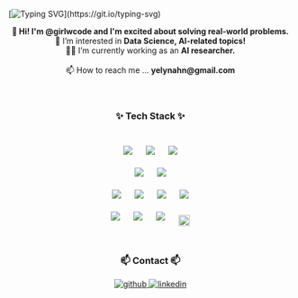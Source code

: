 [![Typing SVG](https://readme-typing-svg.demolab.com?font=Fira+Code&center=true&duration=15000&color=663399&width=1000&lines=The+great+thing+about+AI+is+that+it+solves+problems+we+didn't+know+existed.)](https://git.io/typing-svg)
<div align="center">
<strong>👋 Hi! I'm @girlwcode and I'm excited about solving real-world problems.</strong> <br/>
👀 I’m interested in <strong>Data Science, AI-related topics!</strong> <br/>
👩‍💻 I’m currently working as an <strong>AI researcher.</strong> <br/>
<br/>
📫 How to reach me ... <strong>yelynahn@gmail.com</strong> 
</div>
<br/> 
<br/> 
<h3 align="center">✨ Tech Stack ✨</h3>
<br/>
<div align="center">   
<img style="margin: 10px" src="https://img.shields.io/badge/Python-3776AB?style=flat-square&logo=Python&logoColor=white"/>
<img style="margin: 10px" src="https://img.shields.io/badge/Keras-D00000?style=for-the-badge&logo=Keras&logoColor=white"/>
<img style="margin: 10px" src="https://img.shields.io/badge/Selenium-43B02A?style=flat-square&logo=Selenium&logoColor=white"/>
<br/>
<img style="margin: 10px" src="https://img.shields.io/badge/Linux-FCC624?style=flat-square&logo=linux&logoColor=black"/>
<img style="margin: 10px" src="https://img.shields.io/badge/Ubuntu-E95420?style=flat-square&logo=Ubuntu&logoColor=white"/>
<br/>
<img style="margin: 10px" src="https://img.shields.io/badge/MySQL-4479A1?style=flat-square&logo=MySQL&logoColor=white"/>
<img style="margin: 10px" src="https://img.shields.io/badge/MariaDB-003545?style=flat-square&logo=mariaDB&logoColor=white"/>
<img style="margin: 10px" src="https://img.shields.io/badge/MongoDB-47A248?style=flat-square&logo=MongoDB&logoColor=white"/>
<img style="margin: 10px" src="https://img.shields.io/badge/Firebase-FFCA28?style=flat-square&logo=firebase&logoColor=black"/>
<br/>
<img style="margin: 10px" src="https://img.shields.io/badge/Git-F05032?style=flat-square&logo=git&logoColor=white"/>
<img style="margin: 10px" src="https://img.shields.io/badge/GitHub-181717?style=flat-square&logo=GitHub&logoColor=white"/>
<img style="margin: 10px" src="https://img.shields.io/badge/Visual Studio Code-007ACC?style=flat-square&logo=Visual Studio Code&logoColor=white"/>
<img style="margin: 10px" src="https://img.shields.io/badge/Google Colab-F9AB00?style=for-the-badge&logo=Google Colab&logoColor=white" alt="Google colab" height="20" />
</div>
<br/>

<h3 align="center">📫 Contact 📫</h3>
<div align="center">
<a href="https://github.com/girlwcode" target="_blank">
<img src=https://img.shields.io/badge/github-%2324292e.svg?&style=for-the-badge&logo=github&logoColor=white alt=github style="margin-bottom: 5px;" />
</a>
<a href="http://linkedin.com/in/yelyn-ahn-a543591b7" target="_blank">
<img src=https://img.shields.io/badge/linkedin-%231E77B5.svg?&style=for-the-badge&logo=linkedin&logoColor=white alt=linkedin style="margin-bottom: 5px;" />
</a>
</div>  


